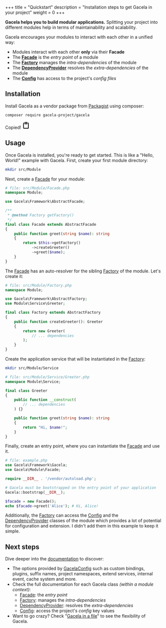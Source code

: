+++
title = "Quickstart"
description = "Installation steps to get Gacela in your project"
weight = 0
+++

**Gacela helps you to build modular applications.** Splitting your project into different modules help in terms of
maintainability and scalability.

Gacela encourages your modules to interact with each other in a unified way:

- Modules interact with each other **only** via their **Facade**
- The [**Facade**](/docs/facade) is the *entry point* of a module
- The [**Factory**](/docs/factory) manages the *intra-dependencies* of the module
- The [**DependencyProvider**](/docs/dependency-provider) resolves the *extra-dependencies* of the module
- The [**Config**](/docs/config) has access to the project's *config files*

## Installation

Install Gacela as a vendor package from [Packagist](https://packagist.org/packages/gacela-project/gacela) using
composer:

<div id="installation-composer">
    <pre class="z-code"><code><span class="z-variable z-function z-shell">composer</span> <span class="z-meta z-function-call z-arguments z-shell">require gacela-project/gacela</span></code></pre>
    <span class="button-copy-code-snippet tooltip" onclick="document.execCommand('copy')">
        <span class="tooltip-text">Copied!</span>
        <svg aria-hidden="true" viewBox="0 0 16 16" data-view-component="true" height="24" width="24">
            <path fill-rule="evenodd" d="M5.75 1a.75.75 0 00-.75.75v3c0 .414.336.75.75.75h4.5a.75.75 0 00.75-.75v-3a.75.75 0 00-.75-.75h-4.5zm.75 3V2.5h3V4h-3zm-2.874-.467a.75.75 0 00-.752-1.298A1.75 1.75 0 002 3.75v9.5c0 .966.784 1.75 1.75 1.75h8.5A1.75 1.75 0 0014 13.25v-9.5a1.75 1.75 0 00-.874-1.515.75.75 0 10-.752 1.298.25.25 0 01.126.217v9.5a.25.25 0 01-.25.25h-8.5a.25.25 0 01-.25-.25v-9.5a.25.25 0 01.126-.217z"></path>
        </svg>
    </span>
</div>

## Usage

Once Gacela is installed, you're ready to get started. 
This is like a "Hello, World!" example with Gacela.
First, create your first module directory:

```bash
mkdir src/Module
```

Next, create a [Facade](/docs/facade) for your module:

```php source
# file: src/Module/Facade.php
namespace Module;

use Gacela\Framework\AbstractFacade;

/**
 * @method Factory getFactory()
 */
final class Facade extends AbstractFacade
{
    public function greet(string $name): string
    {
        return $this->getFactory()
            ->createGreeter()
            ->greet($name);
    }
}
```
The [Facade](/docs/facade) has an auto-resolver for the sibling [Factory](/docs/factory) of the module. 
Let's create it:
```php source
# file: src/Module/Factory.php
namespace Module;

use Gacela\Framework\AbstractFactory;
use Module\Service\Greeter;

final class Factory extends AbstractFactory
{
    public function createGreeter(): Greeter
    {
        return new Greeter(
            // ... dependencies
        );
    }
}
```

Create the application service that will be instantiated in the [Factory](/docs/factory):

```bash
mkdir src/Module/Service
```

```php source
# file: src/Module/Service/Greeter.php
namespace Module\Service;

final class Greeter
{
    public function __construct(
        // ... dependencies
    ) {}

    public function greet(string $name): string
    {
        return "Hi, $name!";
    }
}
```

Finally, create an entry point, where you can instantiate the [Facade](/docs/facade) and use it.
```php source
# file: example.php
use Gacela\Framework\Gacela;
use Gacela\Module\Facade;

require __DIR__ . '/vendor/autoload.php';

# Gacela must be bootstrapped on the entry point of your application
Gacela::bootstrap(__DIR__);

$facade = new Facade();
echo $facade->greet('Alice'); # Hi, Alice!
```

Additionally, the [Factory](/docs/factory) can access the [Config](/docs/config) and
the [DependencyProvider](/docs/dependency-provider) classes of the module which provides a lot of
potential for configuration and extension. I didn't add them in this example to keep it simple.

## Next steps

Dive deeper into the [documentation](/docs/bootstrap) to discover:

- The options provided by [GacelaConfig](/docs/bootstrap/#gacelaconfig) such as custom bindings, plugins, suffix names,
  project namespaces, extend services, internal event, cache system and more.
- Check the full documentation for each Gacela class _(within a module context)_: 
  - [Facade](/docs/facade): the *entry point*
  - [Factory](/docs/factory): manages the *intra-dependencies*
  - [DependencyProvider](/docs/dependency-provider): resolves the *extra-dependencies*
  - [Config](/docs/config): access the project's *config* key values
- Want to go crazy? Check "[Gacela in a file](/docs/extra/#gacela-in-a-file)" to see the flexibility of Gacela.